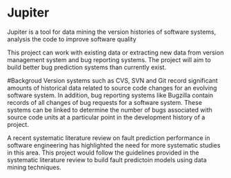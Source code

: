 # Jupiter
Jupiter is a tool for data mining the version histories of software systems, analysis the code to improve software quality

This project can work with existing data or extracting new data from version management system and bug reporting systems. The project will aim to build better bug prediction systems than currently exist.

#Backgroud
Version systems such as CVS, SVN and Git record significant amounts of historical data related to source code changes for an evolving software system. In addition, bug reporting systems like Bugzilla contain records of all changes of bug requests for a software system. These systems can be linked to determine the number of bugs associated with source code units at a particular point in the development history of a project.

A recent systematic literature review on fault prediction performance in software engineering has highlighted the need for more systematic studies in this area. This project would follow the guidelines provided in the systematic literature review to build fault predictoin models using data mining techniques.
